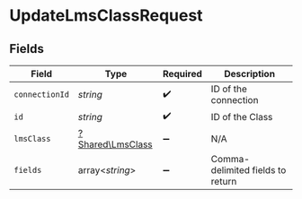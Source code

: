 # UpdateLmsClassRequest


## Fields

| Field                                               | Type                                                | Required                                            | Description                                         |
| --------------------------------------------------- | --------------------------------------------------- | --------------------------------------------------- | --------------------------------------------------- |
| `connectionId`                                      | *string*                                            | :heavy_check_mark:                                  | ID of the connection                                |
| `id`                                                | *string*                                            | :heavy_check_mark:                                  | ID of the Class                                     |
| `lmsClass`                                          | [?Shared\LmsClass](../../Models/Shared/LmsClass.md) | :heavy_minus_sign:                                  | N/A                                                 |
| `fields`                                            | array<*string*>                                     | :heavy_minus_sign:                                  | Comma-delimited fields to return                    |